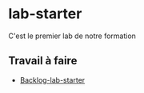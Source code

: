 # lab-starter

C'est le premier lab de notre formation 

## Travail à faire 

- [Backlog-lab-starter](backlog/backlog-lab-starter.md)


